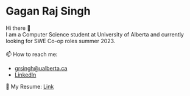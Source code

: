 # <h1>Gagan Raj Singh</h1>
Hi there 👋 <br>
I am a Computer Science student at University of Alberta and currently looking for SWE Co-op roles summer 2023.
<br>
<br>
📫 How to reach me: <br>
   - grsingh@ualberta.ca <br>
   - <a target="_blank" href = "https://linkedin.com/in/gagan-raj-singh">LinkedIn</a> <br>
 
📄 My Resume:  <a target="_blank" href = "https://drive.google.com/file/d/1DtaMteG1PX3Z_fae0QHjYKI4oW3SDQ6y/view?usp=sharing">Link</a> <br>



<!--
**GaganRajSingh/GaganRajSingh** is a ✨ _special_ ✨ repository because its `README.md` (this file) appears on your GitHub profile.

Here are some ideas to get you started:

- 🔭 I’m currently working on ...
- 🌱 I’m currently learning ...
- 👯 I’m looking to collaborate on ...
- 🤔 I’m looking for help with ...
- 💬 Ask me about ...
- 📫 How to reach me: ...
- 😄 Pronouns: ...
- ⚡ Fun fact: ...
-->
